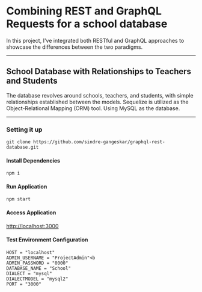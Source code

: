 # Combining REST and GraphQL Requests for a school database
In this project, I've integrated both RESTful and GraphQL approaches to showcase the differences between the two paradigms.
___
## School Database with Relationships to Teachers and Students
The database revolves around schools, teachers, and students, with simple relationships established between the models. Sequelize is utilized as the Object-Relational Mapping (ORM) tool.
Using MySQL as the database. 
___

### Setting it up
```
git clone https://github.com/sindre-gangeskar/graphql-rest-database.git
```
#### Install Dependencies
```
npm i
```
#### Run Application
```
npm start
```
#### Access Application
[http://localhost:3000](http://localhost:3000)


#### Test Environment Configuration

```
HOST = "localhost"
ADMIN_USERNAME = "ProjectAdmin"<b
ADMIN_PASSWORD = "0000"
DATABASE_NAME = "School"
DIALECT = "mysql"
DIALECTMODEL = "mysql2"
PORT = "3000"
```
